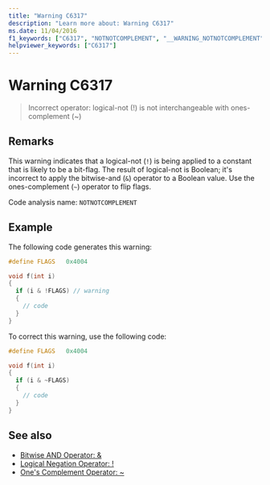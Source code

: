```yaml
---
title: "Warning C6317"
description: "Learn more about: Warning C6317"
ms.date: 11/04/2016
f1_keywords: ["C6317", "NOTNOTCOMPLEMENT", "__WARNING_NOTNOTCOMPLEMENT"]
helpviewer_keywords: ["C6317"]
---
```

# Warning C6317

> Incorrect operator: logical-not (!) is not interchangeable with ones-complement (~)

## Remarks

This warning indicates that a logical-not (`!`) is being applied to a constant that is likely to be a bit-flag. The result of logical-not is Boolean; it's incorrect to apply the bitwise-and (`&`) operator to a Boolean value. Use the ones-complement (`~`) operator to flip flags.

Code analysis name: `NOTNOTCOMPLEMENT`

## Example

The following code generates this warning:

```cpp
#define FLAGS   0x4004

void f(int i)
{
  if (i & !FLAGS) // warning
  {
    // code
  }
}
```

To correct this warning, use the following code:

```cpp
#define FLAGS   0x4004

void f(int i)
{
  if (i & ~FLAGS)
  {
    // code
  }
}
```

## See also

- [Bitwise AND Operator: &](../cpp/bitwise-and-operator-amp.md)
- [Logical Negation Operator: !](../cpp/logical-negation-operator-exclpt.md)
- [One's Complement Operator: ~](../cpp/one-s-complement-operator-tilde.md)
